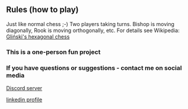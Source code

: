 ## Rules (how to play)

Just like normal chess ;-)
Two players taking turns.
Bishop is moving diagonally, Rook is moving orthogonally, etc.
For details see Wikipedia: [Gliński's hexagonal chess](https://en.wikipedia.org/wiki/Hexagonal_chess#Gli%C5%84ski's_hexagonal_chess)

### This is a one-person fun project
### If you have questions or suggestions - contact me on social media

[Discord server](https://discord.gg/jFXdp6xU)

[linkedin profile](https://www.linkedin.com/in/konrad-leszczynski-a856002/)
